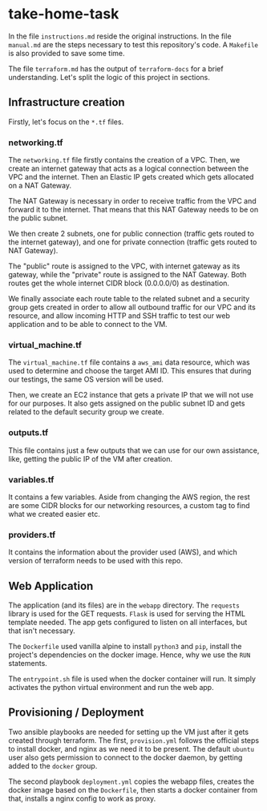 
# take-home-task
In the file `instructions.md` reside the original instructions. In the file `manual.md` are the steps necessary to test this repository's code. A `Makefile` is also provided to save some time.

The file `terraform.md` has the output of `terraform-docs` for a brief understanding. Let's split the logic of this project in sections.

## Infrastructure creation
Firstly, let's focus on the `*.tf` files.  

### networking.tf
The `networking.tf` file firstly contains the creation of a VPC. Then, we create an internet gateway that acts as a logical connection between the VPC and the internet. Then an Elastic IP gets created which gets allocated on a NAT Gateway. 

The NAT Gateway is necessary in order to receive traffic from the VPC and forward it to the internet. That means that this NAT Gateway needs to be on the public subnet.

 We then create 2 subnets, one for public connection (traffic gets routed to the internet gateway), and one for private connection (traffic gets routed to NAT Gateway).

The "public" route is assigned to the VPC, with internet gateway as its gateway, while the "private" route is assigned to the NAT Gateway. Both routes get the whole internet CIDR block (0.0.0.0/0) as destination.

We finally associate each route table to the related subnet and a security group gets created in order to allow all outbound traffic for our VPC and its resource, and allow incoming HTTP and SSH traffic to test our web application and to be able to connect to the VM. 

### virtual_machine.tf
The `virtual_machine.tf` file contains a `aws_ami` data resource, which was used to determine and choose the target AMI ID. This ensures that during our testings, the same OS version will be used. 

Then, we create an EC2 instance that gets a private IP that we will not use for our purposes. It also gets assigned on the public subnet ID and gets related to the default security group we create.

### outputs.tf
This file contains just a few outputs that we can use for our own assistance, like, getting the public IP of the VM after creation.

### variables.tf
It contains a few variables. Aside from changing the AWS region, the rest are some CIDR blocks for our networking resources, a custom tag to find what we created easier etc.

### providers.tf
It contains the information about the provider used (AWS), and which version of terraform needs to be used with this repo.

## Web Application
The application (and its files) are in the `webapp` directory. The `requests` library is used for the GET requests. `Flask` is used for serving the HTML template needed. The app gets configured to listen on all interfaces, but that isn't necessary.

The `Dockerfile` used vanilla alpine to install `python3` and `pip`, install the project's dependencies on the docker image. Hence, why we use the `RUN` statements.

 The `entrypoint.sh` file is used when the docker container will run. It simply activates the python virtual environment and run the web app.

##  Provisioning / Deployment
Two ansible playbooks are needed for setting up the VM just after it gets created through terraform. The first, `provision.yml` follows the official steps to install docker, and nginx as we need it to be present. The default `ubuntu` user also gets permission to connect to the docker daemon, by getting added to the `docker` group.

The second playbook `deployment.yml` copies the webapp files, creates the docker image based on the `Dockerfile`, then starts a docker container from that, installs a nginx config to work as proxy.

